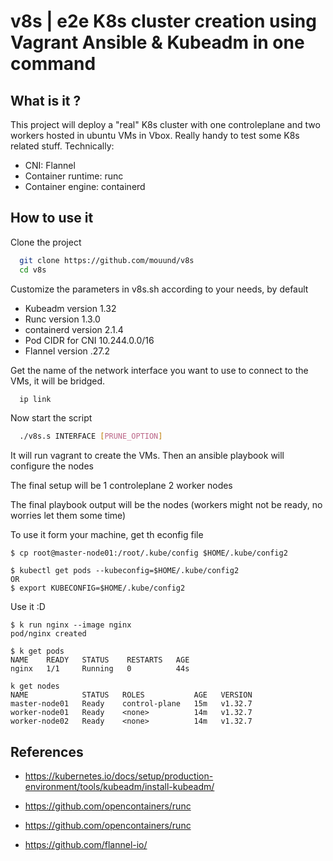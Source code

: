 
# v8s | e2e K8s cluster creation using Vagrant Ansible & Kubeadm in one command

## What is it ?

This project will deploy a "real" K8s cluster with one controleplane and two workers hosted in ubuntu VMs in Vbox. 
Really handy to test some K8s related stuff.
Technically:
* CNI: Flannel
* Container runtime: runc
* Container engine: containerd 

## How to use it

Clone the project

```bash
  git clone https://github.com/mouund/v8s
  cd v8s
```
Customize the parameters in v8s.sh according to your needs, by default

* Kubeadm version 1.32
* Runc version 1.3.0
* containerd version 2.1.4
* Pod CIDR for CNI 10.244.0.0/16
* Flannel version .27.2

Get the name of the network interface you want to use to connect to the VMs, it will be bridged.

```bash
  ip link
```

Now start the script

```bash
  ./v8s.s INTERFACE [PRUNE_OPTION]
```

It will run vagrant to create the VMs. 
Then an ansible playbook will configure the nodes

The final setup will be 
1 controleplane
2 worker nodes

The final playbook output will be the nodes (workers might not be ready, no worries let them some time)

To use it form your machine, get th econfig file
```
$ cp root@master-node01:/root/.kube/config $HOME/.kube/config2 
```
```
$ kubectl get pods --kubeconfig=$HOME/.kube/config2
OR 
$ export KUBECONFIG=$HOME/.kube/config2
```
Use it :D 

```
$ k run nginx --image nginx
pod/nginx created

$ k get pods
NAME    READY   STATUS    RESTARTS   AGE
nginx   1/1     Running   0          44s

```
```
k get nodes
NAME            STATUS   ROLES           AGE   VERSION
master-node01   Ready    control-plane   15m   v1.32.7
worker-node01   Ready    <none>          14m   v1.32.7
worker-node02   Ready    <none>          14m   v1.32.7

```

## References

* https://kubernetes.io/docs/setup/production-environment/tools/kubeadm/install-kubeadm/

* https://github.com/opencontainers/runc

* https://github.com/opencontainers/runc

* https://github.com/flannel-io/

